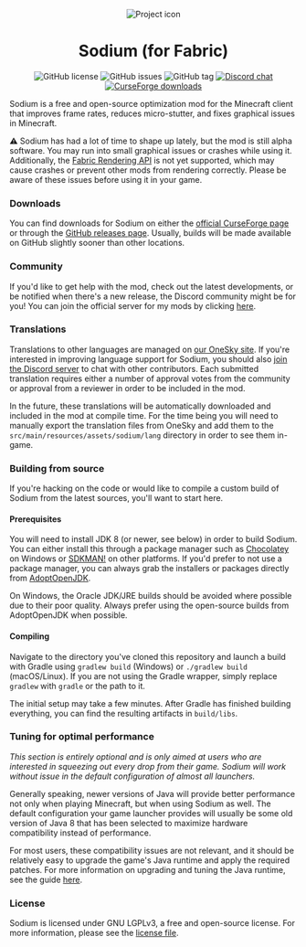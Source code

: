 <div align="center">

![Project icon](https://git-assets.jellysquid.me/hotlink-ok/sodium/icon-rounded-128px.png)

# Sodium (for Fabric)
![GitHub license](https://img.shields.io/github/license/jellysquid3/sodium-fabric.svg)
 ![GitHub issues](https://img.shields.io/github/issues/jellysquid3/sodium-fabric.svg)
![GitHub tag](https://img.shields.io/github/tag/jellysquid3/sodium-fabric.svg)
[![Discord chat](https://img.shields.io/badge/chat%20on-discord-7289DA)](https://jellysquid.me/discord)
[![CurseForge downloads](http://cf.way2muchnoise.eu/full_394468_downloads.svg)](https://www.curseforge.com/minecraft/mc-mods/sodium)

</div>

Sodium is a free and open-source optimization mod for the Minecraft client that improves frame rates, reduces
micro-stutter, and fixes graphical issues in Minecraft. 

:warning: Sodium has had a lot of time to shape up lately, but the mod is still alpha software. You may run into small
graphical issues or crashes while using it. Additionally, the
[Fabric Rendering API](https://fabricmc.net/wiki/documentation:rendering) is not yet supported, which may cause crashes
or prevent other mods from rendering correctly. Please be aware of these issues before using it in your game.

### Downloads

You can find downloads for Sodium on either the [official CurseForge page](https://www.curseforge.com/minecraft/mc-mods/sodium)
or through the [GitHub releases page](https://github.com/jellysquid3/sodium-fabric/releases). Usually, builds will be
made available on GitHub slightly sooner than other locations.

### Community

If you'd like to get help with the mod, check out the latest developments, or be notified when there's a new release,
the Discord community might be for you! You can join the official server for my mods by clicking
[here](https://jellysquid.me/discord).

### Translations

Translations to other languages are managed on [our OneSky site](https://jellysquid.oneskyapp.com/). If you're
interested in improving language support for Sodium, you should also [join the Discord server](https://jellysquid.me/discord)
to chat with other contributors. Each submitted translation requires either a number of approval votes from the community
or approval from a reviewer in order to be included in the mod. 

In the future, these translations will be automatically downloaded and included in the mod at compile time. For the time
being you will need to manually export the translation files from OneSky and add them to the
`src/main/resources/assets/sodium/lang` directory in order to see them in-game.

### Building from source

If you're hacking on the code or would like to compile a custom build of Sodium from the latest sources, you'll want
to start here.

#### Prerequisites

You will need to install JDK 8 (or newer, see below) in order to build Sodium. You can either install this through
a package manager such as [Chocolatey](https://chocolatey.org/) on Windows or [SDKMAN!](https://sdkman.io/) on other
platforms. If you'd prefer to not use a package manager, you can always grab the installers or packages directly from
[AdoptOpenJDK](https://adoptopenjdk.net/).

On Windows, the Oracle JDK/JRE builds should be avoided where possible due to their poor quality. Always prefer using
the open-source builds from AdoptOpenJDK when possible.

#### Compiling

Navigate to the directory you've cloned this repository and launch a build with Gradle using `gradlew build` (Windows)
or `./gradlew build` (macOS/Linux). If you are not using the Gradle wrapper, simply replace `gradlew` with `gradle`
or the path to it.

The initial setup may take a few minutes. After Gradle has finished building everything, you can find the resulting
artifacts in `build/libs`.

### Tuning for optimal performance

_This section is entirely optional and is only aimed at users who are interested in squeezing out every drop from their
game. Sodium will work without issue in the default configuration of almost all launchers._

Generally speaking, newer versions of Java will provide better performance not only when playing Minecraft, but when
using Sodium as well. The default configuration your game launcher provides will usually be some old version of Java 8
that has been selected to maximize hardware compatibility instead of performance.

For most users, these compatibility issues are not relevant, and it should be relatively easy to upgrade the game's Java
runtime and apply the required patches. For more information on upgrading and tuning the Java runtime, see the
guide [here](https://gist.github.com/jellysquid3/8a7b21e57f47f5711eb5697e282e502e).

### License

Sodium is licensed under GNU LGPLv3, a free and open-source license. For more information, please see the
[license file](https://github.com/jellysquid3/sodium-fabric/blob/1.16.x/dev/LICENSE.txt).
